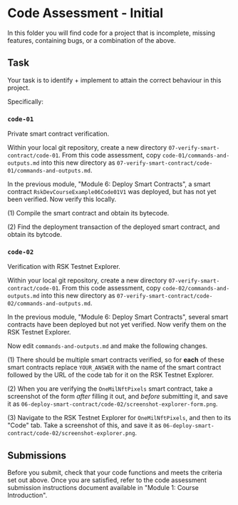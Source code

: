 # Code Assessment - Initial

In this folder you will find code for a project that is
incomplete, missing features, containing bugs,
or a combination of the above.

## Task

Your task is to identify + implement to attain the
correct behaviour in this project.

Specifically:

### `code-01`

Private smart contract verification.

Within your local git repository,
create a new directory `07-verify-smart-contract/code-01`.
From this code assessment, copy
`code-01/commands-and-outputs.md`
into this new directory as
`07-verify-smart-contract/code-01/commands-and-outputs.md`.

In the previous module,
"Module 6: Deploy Smart Contracts",
a smart contract `RskDevCourseExample06Code01V1` was deployed,
but has not yet been verified.
Now verify this locally.

(1)
Compile the smart contract and obtain its bytecode.

(2)
Find the deployment transaction of the deployed smart contract,
and obtain its bytcode.

### `code-02`

Verification with RSK Testnet Explorer.

Within your local git repository,
create a new directory `07-verify-smart-contract/code-01`.
From this code assessment, copy
`code-02/commands-and-outputs.md`
into this new directory as
`07-verify-smart-contract/code-02/commands-and-outputs.md`.

In the previous module,
"Module 6: Deploy Smart Contracts",
several smart contracts have been deployed but not yet verified.
Now verify them on the RSK Testnet Explorer.

Now edit `commands-and-outputs.md`
and make the following changes.

(1)
There should be multiple smart contracts verified,
so for **each** of these smart contracts
replace `YOUR_ANSWER` with the name of the smart contract
followed by the URL of the code tab for it on the RSK Testnet Explorer.

(2)
When you are verifying the `OneMilNftPixels` smart contract,
take a screenshot of the form *after* filling it out,
and *before* submitting it, and save it as
`06-deploy-smart-contract/code-02/screenshot-explorer-form.png`.

(3)
Navigate to the RSK Testnet Explorer for `OneMilNftPixels`,
and then to its "Code" tab.
Take a screenshot of this, and save it as
`06-deploy-smart-contract/code-02/screenshot-explorer.png`.

## Submissions

Before you submit, check that your code functions
and meets the criteria set out above.
Once you are satisfied, refer to the
code assessment submission instructions document
available in "Module 1: Course Introduction".
